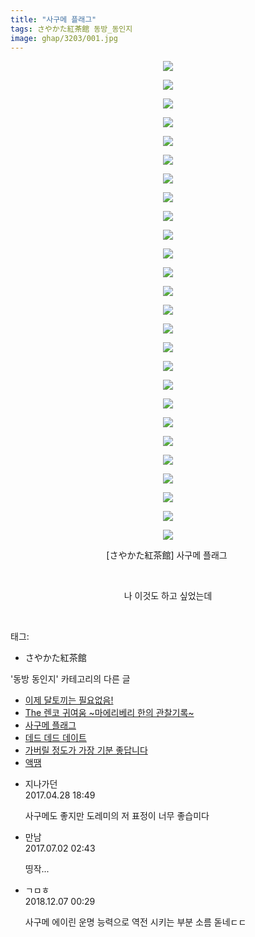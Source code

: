 ```yaml
---
title: "사구메 플래그"
tags: さやかた紅茶館 동방_동인지
image: ghap/3203/001.jpg
---
```

<div class="article">
<p style="text-align: center; clear: none; float: none;"><img src="{{ site.nasurl }}/ghap/3203/001.jpg"/></p>
<p style="text-align: center; clear: none; float: none;"><img src="{{ site.nasurl }}/ghap/3203/002.jpg"/></p>
<p style="text-align: center; clear: none; float: none;"><img src="{{ site.nasurl }}/ghap/3203/003.jpg"/></p>
<p style="text-align: center; clear: none; float: none;"><img src="{{ site.nasurl }}/ghap/3203/004.jpg"/></p>
<p style="text-align: center; clear: none; float: none;"><img src="{{ site.nasurl }}/ghap/3203/005.jpg"/></p>
<p style="text-align: center; clear: none; float: none;"><img src="{{ site.nasurl }}/ghap/3203/006.jpg"/></p>
<p style="text-align: center; clear: none; float: none;"><img src="{{ site.nasurl }}/ghap/3203/007.jpg"/></p>
<p style="text-align: center; clear: none; float: none;"><img src="{{ site.nasurl }}/ghap/3203/008.jpg"/></p>
<p style="text-align: center; clear: none; float: none;"><img src="{{ site.nasurl }}/ghap/3203/009.jpg"/></p>
<p style="text-align: center; clear: none; float: none;"><img src="{{ site.nasurl }}/ghap/3203/010.jpg"/></p>
<p style="text-align: center; clear: none; float: none;"><img src="{{ site.nasurl }}/ghap/3203/011.jpg"/></p>
<p style="text-align: center; clear: none; float: none;"><img src="{{ site.nasurl }}/ghap/3203/012.jpg"/></p>
<p style="text-align: center; clear: none; float: none;"><img src="{{ site.nasurl }}/ghap/3203/013.jpg"/></p>
<p style="text-align: center; clear: none; float: none;"><img src="{{ site.nasurl }}/ghap/3203/014.jpg"/></p>
<p style="text-align: center; clear: none; float: none;"><img src="{{ site.nasurl }}/ghap/3203/015.jpg"/></p>
<p style="text-align: center; clear: none; float: none;"><img src="{{ site.nasurl }}/ghap/3203/016.jpg"/></p>
<p style="text-align: center; clear: none; float: none;"><img src="{{ site.nasurl }}/ghap/3203/017.jpg"/></p>
<p style="text-align: center; clear: none; float: none;"><img src="{{ site.nasurl }}/ghap/3203/018.jpg"/></p>
<p style="text-align: center; clear: none; float: none;"><img src="{{ site.nasurl }}/ghap/3203/019.jpg"/></p>
<p style="text-align: center; clear: none; float: none;"><img src="{{ site.nasurl }}/ghap/3203/020.jpg"/></p>
<p style="text-align: center; clear: none; float: none;"><img src="{{ site.nasurl }}/ghap/3203/021.jpg"/></p>
<p style="text-align: center; clear: none; float: none;"><img src="{{ site.nasurl }}/ghap/3203/022.jpg"/></p>
<p style="text-align: center; clear: none; float: none;"><img src="{{ site.nasurl }}/ghap/3203/023.jpg"/></p>
<p style="text-align: center; clear: none; float: none;"><img src="{{ site.nasurl }}/ghap/3203/024.jpg"/></p>
<p style="text-align: center; clear: none; float: none;"><img src="{{ site.nasurl }}/ghap/3203/025.jpg"/></p>
<p style="text-align: center; clear: none; float: none;"><img src="{{ site.nasurl }}/ghap/3203/026.jpg"/></p>
<p style="text-align: center; clear: none; float: none;">[さやかた紅茶館] 사구메 플래그 </p>
<p style="text-align: center; clear: none; float: none;"><br/></p>
<p style="text-align: center; clear: none; float: none;">나 이것도 하고 싶었는데</p>
<p><br/></p>
</div><div class="tagTrail">
<p>태그: </p>
<ul>
<li>さやかた紅茶館</li>
</ul>
</div><div class="another">
<p>'동방 동인지' 카테고리의 다른 글</p>
<ul>
<li><a href="/2017-04-20-ghap_3205">이제 달토끼는 필요없음!</a></li>
<li><a href="/2017-04-20-ghap_3204">The 렌코 귀여움 ~마에리베리 한의 관찰기록~</a></li>
<li><a href="/2017-04-20-ghap_3203">사구메 플래그</a></li>
<li><a href="/2017-04-20-ghap_3201">데드 데드 데이트</a></li>
<li><a href="/2017-04-20-ghap_3200">가버릴 정도가 가장 기분 좋답니다</a></li>
<li><a href="/2017-04-20-ghap_3199">액땜</a></li>
</ul>
</div><div class="cb_module cb_fluid">
<div class="cb_wrt cb_profile">
<div class="comment">
<ul>
<li class="cb_thumb_off" id="comment14976627">
<div class="cb_comment_area">
<div class="cb_info_area">
<div class="cb_section">
<span class="cb_nick_name">지나가던</span>
</div>
<div class="cb_section">
<span class="cb_date">2017.04.28 18:49 </span>
</div>
</div>
<div class="cb_dsc_comment">
<p class="cb_dsc">
											사구메도 좋지만 도레미의 저 표정이 너무 좋습미다
										</p>
</div>
</div></li>
<li class="cb_thumb_off" id="comment15027209">
<div class="cb_comment_area">
<div class="cb_info_area">
<div class="cb_section">
<span class="cb_nick_name">만남</span>
</div>
<div class="cb_section">
<span class="cb_date">2017.07.02 02:43 </span>
</div>
</div>
<div class="cb_dsc_comment">
<p class="cb_dsc">
											띵작...
										</p>
</div>
</div></li>
<li class="cb_thumb_off" id="comment15383380">
<div class="cb_comment_area">
<div class="cb_info_area">
<div class="cb_section">
<span class="cb_nick_name">ㄱㅁㅎ</span>
</div>
<div class="cb_section">
<span class="cb_date">2018.12.07 00:29 </span>
</div>
</div>
<div class="cb_dsc_comment">
<p class="cb_dsc">
											사구메 에이린 운명 능력으로 역전 시키는 부분 소름 돋네ㄷㄷ
										</p>
</div>
</div></li>
</ul>
</div>
</div><!-- commentList close -->
</div>